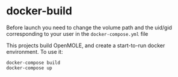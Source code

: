 # docker-build

Before launch you need to change the volume path and the uid/gid corresponding to your user in the `docker-compose.yml` file

This projects build OpenMOLE, and create a start-to-run docker environment. To use it:

```
docker-compose build 
docker-compose up
```

